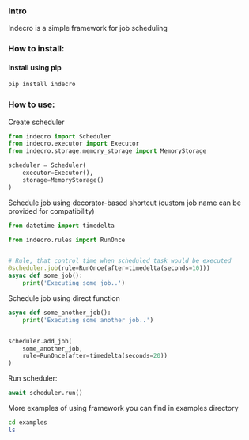 ### Intro

Indecro is a simple framework for job scheduling

### How to install:

#### Install using pip
```bash
pip install indecro
```

### How to use:

Create scheduler

```python
from indecro import Scheduler
from indecro.executor import Executor
from indecro.storage.memory_storage import MemoryStorage

scheduler = Scheduler(
    executor=Executor(),
    storage=MemoryStorage()
)
```

Schedule job using decorator-based shortcut (custom job name can be provided for compatibility)

```python
from datetime import timedelta

from indecro.rules import RunOnce


# Rule, that control time when scheduled task would be executed
@scheduler.job(rule=RunOnce(after=timedelta(seconds=10)))
async def some_job():
    print('Executing some job..')
```

Schedule job using direct function

```python
async def some_another_job():
    print('Executing some another job..')


scheduler.add_job(
    some_another_job,
    rule=RunOnce(after=timedelta(seconds=20))
)
```

Run scheduler:

```python
await scheduler.run()
```

More examples of using framework you can find in examples directory

```bash
cd examples
ls
```
